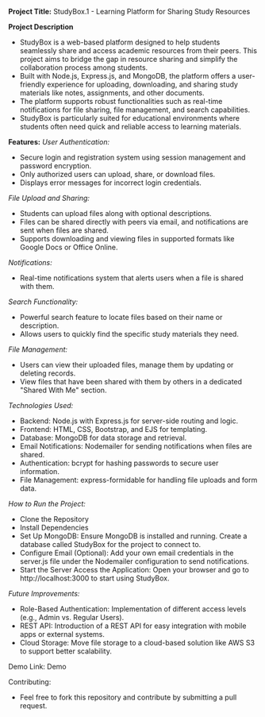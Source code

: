 **Project Title:**
StudyBox.1 - Learning Platform for Sharing Study Resources

**Project Description**
- StudyBox is a web-based platform designed to help students seamlessly share and access academic resources from their peers.
  This project aims to bridge the gap in resource sharing and simplify the collaboration process among students.
- Built with Node.js, Express.js, and MongoDB, the platform offers a user-friendly experience for uploading, downloading, and sharing study materials like notes, assignments, and other documents.
- The platform supports robust functionalities such as real-time notifications for file sharing, file management, and search capabilities.
- StudyBox is particularly suited for educational environments where students often need quick and reliable access to learning materials.
  
**Features:**
*User Authentication:*
- Secure login and registration system using session management and password encryption.
- Only authorized users can upload, share, or download files.
- Displays error messages for incorrect login credentials.

*File Upload and Sharing:*
- Students can upload files along with optional descriptions.
- Files can be shared directly with peers via email, and notifications are sent when files are shared.
- Supports downloading and viewing files in supported formats like Google Docs or Office Online.

*Notifications:*
- Real-time notifications system that alerts users when a file is shared with them.

*Search Functionality:*
- Powerful search feature to locate files based on their name or description.
- Allows users to quickly find the specific study materials they need.

*File Management:*
- Users can view their uploaded files, manage them by updating or deleting records.
- View files that have been shared with them by others in a dedicated "Shared With Me" section.

*Technologies Used:*
- Backend: Node.js with Express.js for server-side routing and logic.
- Frontend: HTML, CSS, Bootstrap, and EJS for templating.
- Database: MongoDB for data storage and retrieval.
- Email Notifications: Nodemailer for sending notifications when files are shared.
- Authentication: bcrypt for hashing passwords to secure user information.
- File Management: express-formidable for handling file uploads and form data.

*How to Run the Project:*
- Clone the Repository
- Install Dependencies
- Set Up MongoDB:
Ensure MongoDB is installed and running.
Create a database called StudyBox for the project to connect to.
- Configure Email (Optional):
Add your own email credentials in the server.js file under the Nodemailer configuration to send notifications.
- Start the Server
Access the Application: Open your browser and go to http://localhost:3000 to start using StudyBox.

*Future Improvements:*
- Role-Based Authentication: Implementation of different access levels (e.g., Admin vs. Regular Users).
- REST API: Introduction of a REST API for easy integration with mobile apps or external systems.
- Cloud Storage: Move file storage to a cloud-based solution like AWS S3 to support better scalability.

Demo Link:
Demo

Contributing:
- Feel free to fork this repository and contribute by submitting a pull request.

